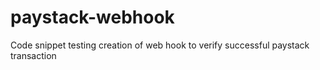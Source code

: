 # paystack-webhook
Code snippet testing creation of web hook to verify successful paystack transaction
